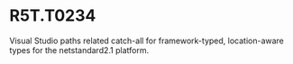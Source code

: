 # R5T.T0234
Visual Studio paths related catch-all for framework-typed, location-aware types for the netstandard2.1 platform.